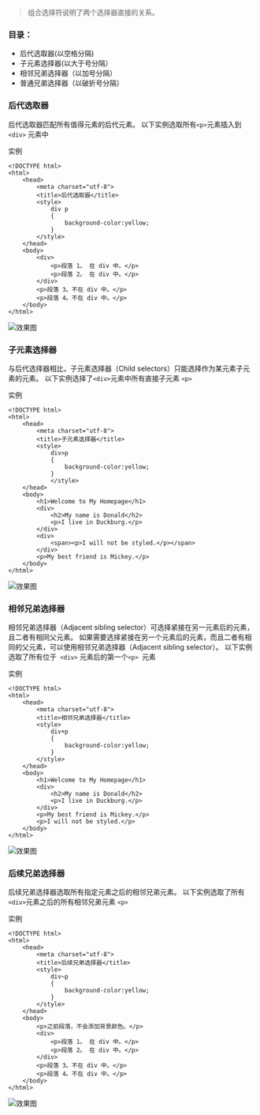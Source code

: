 >组合选择符说明了两个选择器直接的关系。

### 目录：
 *  后代选取器(以空格分隔)
 * 子元素选择器(以大于号分隔）
 * 相邻兄弟选择器（以加号分隔）
 * 普通兄弟选择器（以破折号分隔）

### 后代选取器
后代选取器匹配所有值得元素的后代元素。
以下实例选取所有``` <p> ```元素插入到 ```<div>``` 元素中 

实例
```
<!DOCTYPE html>
<html>
	<head>
		<meta charset="utf-8"> 
		<title>后代选取器</title> 
		<style>
			div p
			{
				background-color:yellow;
			}
		</style>
	</head>
	<body>
		<div>
			<p>段落 1。 在 div 中。</p>
			<p>段落 2。 在 div 中。</p>
		</div>
		<p>段落 3。不在 div 中。</p>
		<p>段落 4。不在 div 中。</p>
	</body>
</html>
```

![效果图](http://upload-images.jianshu.io/upload_images/1599190-204021b0cffd8532.PNG?imageMogr2/auto-orient/strip%7CimageView2/2/w/1240)

### 子元素选择器
与后代选择器相比，子元素选择器（Child selectors）只能选择作为某元素子元素的元素。
以下实例选择了```<div>```元素中所有直接子元素 ```<p>```

实例
```
<!DOCTYPE html>
<html>
	<head>
		<meta charset="utf-8"> 
		<title>子元素选择器</title> 
		<style>
			div>p
			{
				background-color:yellow;
			}
			</style>
	</head>
	<body>
		<h1>Welcome to My Homepage</h1>
		<div>
			<h2>My name is Donald</h2>
			<p>I live in Duckburg.</p>
		</div>
		<div>
			<span><p>I will not be styled.</p></span>
		</div>
		<p>My best friend is Mickey.</p>
	</body>
</html>
```

![效果图](http://upload-images.jianshu.io/upload_images/1599190-adf53ac63ef79550.PNG?imageMogr2/auto-orient/strip%7CimageView2/2/w/1240)


### 相邻兄弟选择器
相邻兄弟选择器（Adjacent sibling selector）可选择紧接在另一元素后的元素，且二者有相同父元素。
如果需要选择紧接在另一个元素后的元素，而且二者有相同的父元素，可以使用相邻兄弟选择器（Adjacent sibling selector）。
以下实例选取了所有位于``` <div>``` 元素后的第一个```<p> ```元素

实例
```
<!DOCTYPE html>
<html>
	<head>
		<meta charset="utf-8"> 
		<title>相邻兄弟选择器</title> 
		<style>
			div+p
			{
				background-color:yellow;
			}
		</style>
	</head>
	<body>
		<h1>Welcome to My Homepage</h1>
		<div>
			<h2>My name is Donald</h2>
			<p>I live in Duckburg.</p>
		</div>
		<p>My best friend is Mickey.</p>
		<p>I will not be styled.</p>
	</body>
</html>
```

![效果图](http://upload-images.jianshu.io/upload_images/1599190-d4f195e022fa9620.PNG?imageMogr2/auto-orient/strip%7CimageView2/2/w/1240)




### 后续兄弟选择器
后续兄弟选择器选取所有指定元素之后的相邻兄弟元素。
以下实例选取了所有 ```<div>```元素之后的所有相邻兄弟元素 ```<p>``` 

实例
```
<!DOCTYPE html>
<html>
	<head>
		<meta charset="utf-8"> 
		<title>后续兄弟选择器</title> 
		<style>
			div~p
			{
				background-color:yellow;
			}
		</style>
	</head>
	<body>	
		<p>之前段落，不会添加背景颜色。</p>
		<div>
			<p>段落 1。 在 div 中。</p>
			<p>段落 2。 在 div 中。</p>
		</div>
		<p>段落 3。不在 div 中。</p>
		<p>段落 4。不在 div 中。</p>
	</body>
</html>
```
![效果图](http://upload-images.jianshu.io/upload_images/1599190-0524e6b0577316d7.PNG?imageMogr2/auto-orient/strip%7CimageView2/2/w/1240)

    
